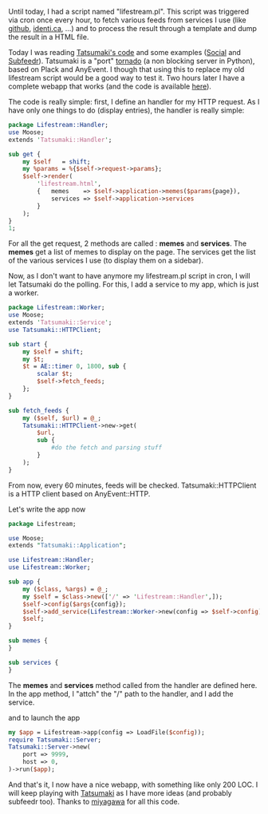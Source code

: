 Until today, I had a script named "lifestream.pl". This script was triggered via cron once every hour, to fetch various feeds from services I use (like <a href="http://github.com/">github</a>, <a href="http://identi.ca/">identi.ca</a>, ...) and to process the result through a template and dump the result in a HTML file.

Today I was reading <a href="http://github.com/miyagawa/Tatsumaki">Tatsumaki's code</a> and some examples (<a href="http://github.com/gugod/Social">Social</a> and <a href="http://github.com/miyagawa/Subfeedr">Subfeedr</a>). Tatsumaki is a "port" <a href="http://www.tornadoweb.org/">tornado</a> (a non blocking server in Python), based on Plack and AnyEvent. I though that using this to replace my old lifestream script would be a good way to test it. Two hours later I have a complete webapp that works (and the code is available <a href="http://git.lumberjaph.net/p5-lifestream.git/">here</a>).

The code is really simple: first, I define an handler for my HTTP request. As I have only one things to do (display entries), the handler is really simple:

```perl
package Lifestream::Handler;
use Moose;
extends 'Tatsumaki::Handler';

sub get {
    my $self   = shift;
    my %params = %{$self->request->params};
    $self->render(
        'lifestream.html',
        {   memes    => $self->application->memes($params{page}),
            services => $self->application->services
        }
    );
}
1;
```

For all the get request, 2 methods are called : <strong>memes</strong> and <strong>services</strong>. The <strong>memes</strong> get a list of memes to display on the page. The services get the list of the various services I use (to display them on a sidebar).

Now, as I don't want to have anymore my lifestream.pl script in cron, I will let Tatsumaki do the polling. For this, I add a service to my app, which is just a worker.

```perl
package Lifestream::Worker;
use Moose;
extends 'Tatsumaki::Service';
use Tatsumaki::HTTPClient;

sub start {
    my $self = shift;
    my $t;
    $t = AE::timer 0, 1800, sub {
        scalar $t;
        $self->fetch_feeds;
    };
}

sub fetch_feeds {
    my ($self, $url) = @_;
    Tatsumaki::HTTPClient->new->get(
        $url,
        sub {
            #do the fetch and parsing stuff
        }
    );
}
```

From now, every 60 minutes, feeds will be checked. Tatsumaki::HTTPClient is a HTTP client based on AnyEvent::HTTP.

Let's write the app now

```perl
package Lifestream;

use Moose;
extends "Tatsumaki::Application";

use Lifestream::Handler;
use Lifestream::Worker;

sub app {
    my ($class, %args) = @_;
    my $self = $class->new(['/' => 'Lifestream::Handler',]);
    $self->config($args{config});
    $self->add_service(Lifestream::Worker->new(config => $self->config));
    $self;
}

sub memes {
}

sub services {
}
```

The <strong>memes</strong> and <strong>services</strong> method called from the handler are defined here. In the app method, I "attch" the "/" path to the handler, and I add the service.

and to launch the app

```perl
my $app = Lifestream->app(config => LoadFile($config));
require Tatsumaki::Server;
Tatsumaki::Server->new(
    port => 9999,
    host => 0,
)->run($app);
```

And that's it, I now have a nice webapp, with something like only 200 LOC. I will keep playing with <a href="http://www.slideshare.net/miyagawa/tatsumaki">Tatsumaki</a> as I have more ideas (and probably subfeedr too). Thanks to <a href="http://bulknews.typepad.com/">miyagawa</a> for all this code.
